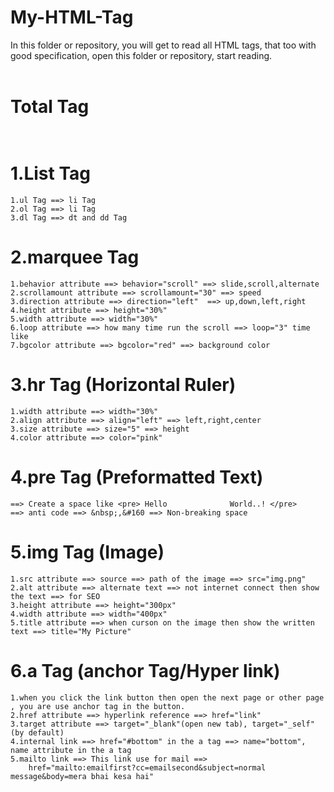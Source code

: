 # My-HTML-Tag
In this folder or repository, you will get to read all HTML tags, that too with good specification, open this folder or repository, start reading.<br> <br>
# Total Tag <br> <br>
# 1.List Tag <br>
    1.ul Tag ==> li Tag 
    2.ol Tag ==> li Tag 
    3.dl Tag ==> dt and dd Tag

# 2.marquee Tag <br>
    1.behavior attribute ==> behavior="scroll" ==> slide,scroll,alternate
    2.scrollamount attribute ==> scrollamount="30" ==> speed 
    3.direction attribute ==> direction="left"  ==> up,down,left,right 
    4.height attribute ==> height="30%"  
    5.width attribute ==> width="30%" 
    6.loop attribute ==> how many time run the scroll ==> loop="3" time like 
    7.bgcolor attribute ==> bgcolor="red" ==> background color

# 3.hr Tag (Horizontal Ruler) <br>
    1.width attribute ==> width="30%" 
    2.align attribute ==> align="left" ==> left,right,center 
    3.size attribute ==> size="5" ==> height 
    4.color attribute ==> color="pink" 

# 4.pre Tag (Preformatted Text) <br>
    ==> Create a space like <pre> Hello              World..! </pre>
    ==> anti code ==> &nbsp;,&#160 ==> Non-breaking space 

# 5.img Tag (Image) <br>
    1.src attribute ==> source ==> path of the image ==> src="img.png"
    2.alt attribute ==> alternate text ==> not internet connect then show the text ==> for SEO 
    3.height attribute ==> height="300px" 
    4.width attribute ==> width="400px" 
    5.title attribute ==> when curson on the image then show the written text ==> title="My Picture"

# 6.a Tag (anchor Tag/Hyper link) <br>
    1.when you click the link button then open the next page or other page , you are use anchor tag in the button.
    2.href attribute ==> hyperlink reference ==> href="link"
    3.target attribute ==> target="_blank"(open new tab), target="_self"(by default)
    4.internal link ==> href="#bottom" in the a tag ==> name="bottom", name attribute in the a tag
    5.mailto link ==> This link use for mail ==> 
        href="mailto:emailfirst?cc=emailsecond&subject=normal message&body=mera bhai kesa hai"
    
